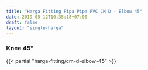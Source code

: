 ```yaml
---
title: "Harga Fitting Pipa Pipa PVC CM D - Elbow 45"
date: 2019-05-12T10:35:18+07:00
draft: false
layout: "single-harga"
---
```


### Knee 45&deg;

{{< partial "harga-fitting/cm-d-elbow-45" >}}